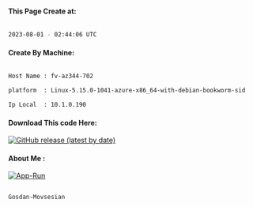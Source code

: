 
   
#### This Page Create at:

```bash

2023-08-01 - 02:44:06 UTC

```

#### Create By Machine:

```bash

Host Name : fv-az344-702

platform  : Linux-5.15.0-1041-azure-x86_64-with-debian-bookworm-sid

Ip Local  : 10.1.0.190

```
#### Download This code Here:

[![GitHub release (latest by date)](https://img.shields.io/github/v/release/Gosdan-Movsesian/Gosdan?style=for-the-badge&label=Download)](https://github.com/Gosdan-Movsesian/Gosdan/releases) 

</p> 

#### About Me :

[![App-Run](https://github.com/Gosdan-Movsesian/Gosdan/actions/workflows/App-Run.yml/badge.svg)](https://github.com/Gosdan-Movsesian/Gosdan/actions/workflows/App-Run.yml)

```bash

Gosdan-Movsesian

```

